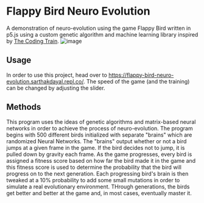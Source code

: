 # Flappy Bird Neuro Evolution
A demonstration of neuro-evolution using the game Flappy Bird written in p5.js using a custom genetic algorithm and machine learning library inspired by [The Coding Train](https://thecodingtrain.com/).
![image](https://user-images.githubusercontent.com/63827830/120264772-1a60c600-c264-11eb-954c-2b295834ce23.png)

## Usage

In order to use this project, head over to https://flappy-bird-neuro-evolution.sarthakdayal.repl.co/. The speed of the game (and the training) can be changed by adjusting the slider.

## Methods
This program uses the ideas of genetic algorithms and matrix-based neural networks in order to achieve the process of neuro-evolution. The program begins with 500 different birds initialized with separate "brains" which are randomized Neural Networks. The "brains" output whether or not a bird jumps at a given frame in the game. If the bird decides not to jump, it is pulled down by gravity each frame. As the game progresses, every bird is assigned a fitness score based on how far the bird made it in the game and this fitness score is used to determine the probability that the bird will progress on to the next generation. Each progressing bird's brain is then tweaked at a 10% probability to add some small mutations in order to simulate a real evolutionary environment. THrough generations, the birds get better and better at the game and, in most cases, eventually master it.

